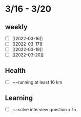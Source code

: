# 3/16 - 3/20

## weekly

- [ ] [[2022-03-16]]
- [ ] [[2022-03-17]]
- [ ] [[2022-03-19]]
- [ ] [[2022-03-20]]

## Health

- [ ] ~~running at least 16 km

## Learning

- [ ] ~~solve interview question x 15
